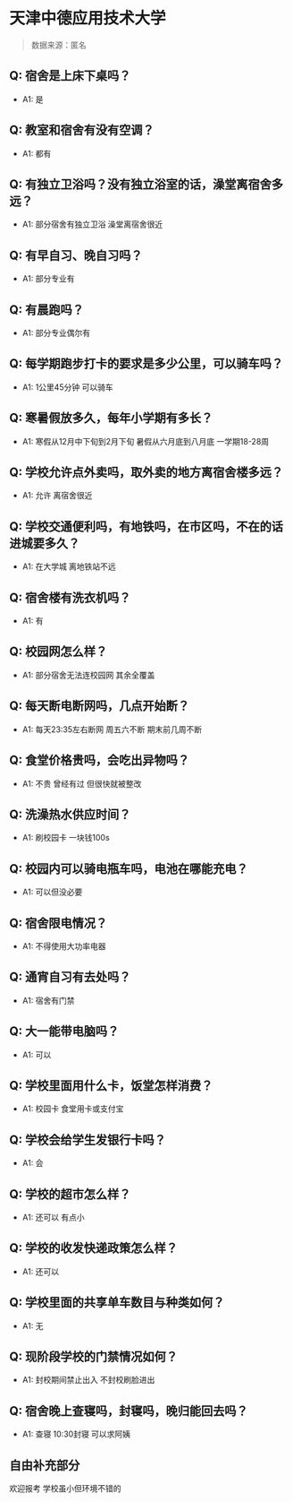 # 天津中德应用技术大学

> 数据来源：匿名

## Q: 宿舍是上床下桌吗？

- A1: 是

## Q: 教室和宿舍有没有空调？

- A1: 都有

## Q: 有独立卫浴吗？没有独立浴室的话，澡堂离宿舍多远？

- A1: 部分宿舍有独立卫浴 澡堂离宿舍很近

## Q: 有早自习、晚自习吗？

- A1: 部分专业有

## Q: 有晨跑吗？

- A1: 部分专业偶尔有

## Q: 每学期跑步打卡的要求是多少公里，可以骑车吗？

- A1: 1公里45分钟 可以骑车

## Q: 寒暑假放多久，每年小学期有多长？

- A1: 寒假从12月中下旬到2月下旬 暑假从六月底到八月底 一学期18-28周

## Q: 学校允许点外卖吗，取外卖的地方离宿舍楼多远？

- A1: 允许 离宿舍很近

## Q: 学校交通便利吗，有地铁吗，在市区吗，不在的话进城要多久？

- A1: 在大学城 离地铁站不远

## Q: 宿舍楼有洗衣机吗？

- A1: 有

## Q: 校园网怎么样？

- A1: 部分宿舍无法连校园网 其余全覆盖

## Q: 每天断电断网吗，几点开始断？

- A1: 每天23:35左右断网 周五六不断 期末前几周不断

## Q: 食堂价格贵吗，会吃出异物吗？

- A1: 不贵 曾经有过 但很快就被整改

## Q: 洗澡热水供应时间？

- A1: 刷校园卡 一块钱100s

## Q: 校园内可以骑电瓶车吗，电池在哪能充电？

- A1: 可以但没必要

## Q: 宿舍限电情况？

- A1: 不得使用大功率电器

## Q: 通宵自习有去处吗？

- A1: 宿舍有门禁

## Q: 大一能带电脑吗？

- A1: 可以

## Q: 学校里面用什么卡，饭堂怎样消费？

- A1: 校园卡 食堂用卡或支付宝

## Q: 学校会给学生发银行卡吗？

- A1: 会

## Q: 学校的超市怎么样？

- A1: 还可以 有点小

## Q: 学校的收发快递政策怎么样？

- A1: 还可以

## Q: 学校里面的共享单车数目与种类如何？

- A1: 无

## Q: 现阶段学校的门禁情况如何？

- A1: 封校期间禁止出入 不封校刷脸进出

## Q: 宿舍晚上查寝吗，封寝吗，晚归能回去吗？

- A1: 查寝 10:30封寝 可以求阿姨

## 自由补充部分

欢迎报考 学校虽小但环境不错的